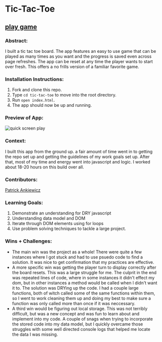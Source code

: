 # Tic-Tac-Toe
## [play game](https://github.com/Pma913/Tic-Tac-Toe/settings/pages#:~:text=https%3A//pma913.github.io/Tic%2DTac%2DToe/)

### Abstract:
[//]: <> (Briefly describe what you built and its features. What problem is the app solving? How does this application solve that problem?)
I built a tic tac toe board. The app features an easy to use game that can be played as many times as you want and the progress is saved even across page refreshes. The app can be reset at any time the player wants to start over fresh. This offers a no frills version of a familiar favorite game. 

### Installation Instructions:
[//]: <> (What steps does a person have to take to get your app cloned down and running?)
1. Fork and clone this repo.
2. Type `cd tic-tac-toe` to move into the root directory.
3. Run `open index.html`.
4. The app should now be up and running.

### Preview of App:
[//]: <> (Provide ONE gif or screenshot of your application - choose the "coolest" piece of functionality to show off.)

![quick screen play](https://media.giphy.com/media/hXfOiJi3mlWTDNiaN7/giphy.gif)

### Context:
[//]: <> (Give some context for the project here. How long did you have to work on it? How far into the Turing program are you?)

I built this app from the ground up. a fair amount of time went in to getting the repo set up and getting the guidelines of my work goals set up. After that, most of my time and energy went into javascript and logic. I worked about 18-20 hours on this build over all.

### Contributors:
[//]: <> (Who worked on this application? Link to their GitHubs.)
[Patrick Ankiewicz](https://github.com/Pma913)

### Learning Goals:

1. Demonstrate an understanding for DRY javascript
2. Understanding data model and DOM
3. Iterate through DOM elements using for loops
4. Use problem solving techniques to tackle a large project.

### Wins + Challenges:
[//]: <> (What are 2-3 wins you have from this project? What were some challenges you faced - and how did you get over them?)

- The main win was the project as a whole! There were quite a few instances where I got stuck and had to use psuedo code to find a solution. It was nice to get confirmation that my practices are effective.
- A more specific win was getting the player turn to display correctly after the board resets. This was a large struggle for me. The culprit in the end was repeated lines of code, where in some instances it didn't effect my dom, but in other instances a method would be called when I didn't want it to. The solution was DRYing up the code. I had a couple large functions, both of witch called some of the same functions within them, so I went to work cleaning them up and doing my best to make sure a function was only called more than once if it was neccessary. 
- A third win would be figuring out local storage. This was not terribly difficult, but was a new concept and was fun to learn about and implement into my code. A couple of snags when trying to incorporate the stored code into my data model, but I quickly overcame those struggles with some well directed console logs that helped me locate the data I was missing. 
